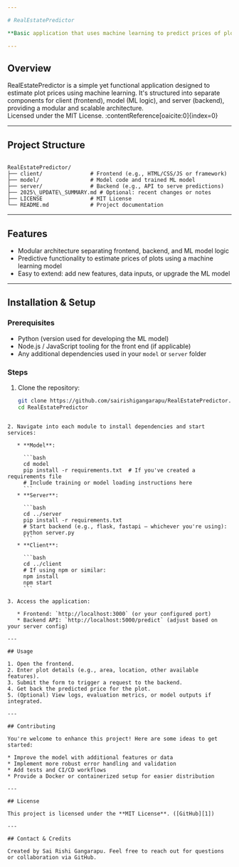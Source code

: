 ```yaml
---

# RealEstatePredictor

**Basic application that uses machine learning to predict prices of plots**

---
```


## Overview

RealEstatePredictor is a simple yet functional application designed to estimate plot prices using machine learning. It's structured into separate components for client (frontend), model (ML logic), and server (backend), providing a modular and scalable architecture.  
Licensed under the MIT License. :contentReference[oaicite:0]{index=0}

---

## Project Structure

```

RealEstatePredictor/
├── client/               # Frontend (e.g., HTML/CSS/JS or framework)
├── model/                # Model code and trained ML model
├── server/               # Backend (e.g., API to serve predictions)
├── 2025\_UPDATE\_SUMMARY.md # Optional: recent changes or notes
├── LICENSE               # MIT License
└── README.md             # Project documentation

````

---

## Features

- Modular architecture separating frontend, backend, and ML model logic
- Predictive functionality to estimate prices of plots using a machine learning model
- Easy to extend: add new features, data inputs, or upgrade the ML model

---

## Installation & Setup

### Prerequisites

- Python (version used for developing the ML model)
- Node.js / JavaScript tooling for the front end (if applicable)
- Any additional dependencies used in your `model` or `server` folder

### Steps

1. Clone the repository:
   ```bash
   git clone https://github.com/sairishigangarapu/RealEstatePredictor.git
   cd RealEstatePredictor
````

2. Navigate into each module to install dependencies and start services:

   * **Model**:

     ```bash
     cd model
     pip install -r requirements.txt  # If you've created a requirements file
     # Include training or model loading instructions here
     ```
   * **Server**:

     ```bash
     cd ../server
     pip install -r requirements.txt
     # Start backend (e.g., flask, fastapi — whichever you're using):
     python server.py
     ```
   * **Client**:

     ```bash
     cd ../client
     # If using npm or similar:
     npm install
     npm start
     ```

3. Access the application:

   * Frontend: `http://localhost:3000` (or your configured port)
   * Backend API: `http://localhost:5000/predict` (adjust based on your server config)

---

## Usage

1. Open the frontend.
2. Enter plot details (e.g., area, location, other available features).
3. Submit the form to trigger a request to the backend.
4. Get back the predicted price for the plot.
5. (Optional) View logs, evaluation metrics, or model outputs if integrated.

---

## Contributing

You're welcome to enhance this project! Here are some ideas to get started:

* Improve the model with additional features or data
* Implement more robust error handling and validation
* Add tests and CI/CD workflows
* Provide a Docker or containerized setup for easier distribution

---

## License

This project is licensed under the **MIT License**. ([GitHub][1])

---

## Contact & Credits

Created by Sai Rishi Gangarapu. Feel free to reach out for questions or collaboration via GitHub.

